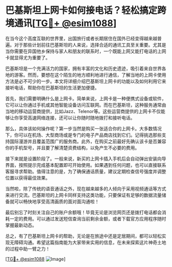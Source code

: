 # 巴基斯坦上网卡如何接电话？轻松搞定跨境通讯[[TG💪+ @esim1088](https://t.me/s/esim1088)]

在当今这个高度互联的世界里，出国旅行或者长期居住在国外已经变得越来越普遍。对于那些计划前往巴基斯坦的人来说，选择合适的通讯工具至关重要。尤其是当你需要在异国他乡保持与家人和朋友的联系时，一个既能上网又能打电话的上网卡就显得尤为重要了。

巴基斯坦是一个充满活力的国家，拥有丰富的文化和历史遗迹，吸引着来自世界各地的游客。然而，要想在这个陌生的地方顺利地进行通信，了解当地的上网卡使用方法是必不可少的一步。本文将详细介绍巴基斯坦上网卡的功能以及如何利用它来接听电话，帮助你在巴基斯坦的生活更加便捷。

首先，我们需要明确什么是上网卡。简单来说，上网卡是一种便携式设备或软件，它可以让你通过手机或其他智能设备访问互联网。而在巴基斯坦，这种服务通常由当地的移动运营商提供，比如Jazz、Telenor等。这些运营商提供的上网卡不仅能够让你享受高速网络连接，还可以让你随时随地拨打和接听电话。

那么，具体该如何操作呢？第一步当然是购买一张适合你的上网卡。大多数情况下，你可以在机场、大型商场或是专门的电子产品商店找到它们。记得挑选那些支持国际漫游并且覆盖范围广的服务商。此外，在购买之前最好先确认该卡是否兼容你的手机型号，并且要了解清楚资费结构，以免产生不必要的费用。

接下来就是设置阶段了。一般来说，新买的上网卡插入手机后会自动弹出安装向导界面，按照提示完成基本配置即可开始使用。如果遇到任何问题，也可以直接联系客服寻求帮助。值得注意的是，为了确保通话质量，建议定期检查信号强度并调整位置以获得最佳效果。

当然啦，除了传统的语音通话之外，现在越来越多的人倾向于采用视频通话等方式来进行交流。巴基斯坦的上网卡同样支持这类功能，只要保证有足够的数据流量储备就可以畅快地享受高清画质的面对面沟通啦！

最后别忘了时刻关注自己的账户余额哦！毕竟无论是浏览网页还是拨打电话都会消耗一定的费用。可以通过发送短信查询当前剩余金额，或者下载官方应用程序随时掌握最新动态。

总之，有了巴基斯坦上网卡的帮助，无论是在旅途中还是定居期间，都可以轻松实现无障碍沟通。希望这篇指南能为大家带来实用的信息，在未来探索这片神奇土地的过程中助一臂之力！

[[TG💪+ @esim1088](https://t.me/s/esim1088) ![Image](https://i.postimg.cc/4NQfJmqS/Snipaste-2025-05-13-00-14-12.png)]